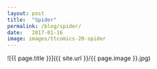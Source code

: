```yaml
---
layout: post
title:  "Spider"
permalink: /blog/spider/
date:   2017-01-16
image: images/ttcomics-20-spider
---
```

![{{ page.title }}]({{ site.url }}/{{ page.image }}.jpg)
